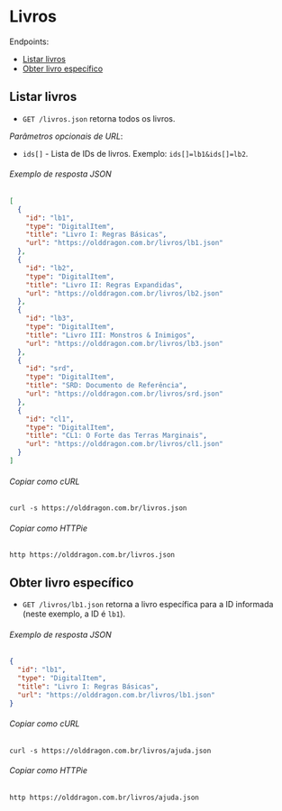 Livros
======

Endpoints:

- [Listar livros](#listar-livros)
- [Obter livro específico](#obter-livro-específico)

Listar livros
-------------

- `GET /livros.json` retorna todos os livros.

_Parâmetros opcionais de URL_:

* `ids[]` - Lista de IDs de livros. Exemplo: `ids[]=lb1&ids[]=lb2`.

###### Exemplo de resposta JSON
<!-- START digital_items_index.json -->
```json
[
  {
    "id": "lb1",
    "type": "DigitalItem",
    "title": "Livro I: Regras Básicas",
    "url": "https://olddragon.com.br/livros/lb1.json"
  },
  {
    "id": "lb2",
    "type": "DigitalItem",
    "title": "Livro II: Regras Expandidas",
    "url": "https://olddragon.com.br/livros/lb2.json"
  },
  {
    "id": "lb3",
    "type": "DigitalItem",
    "title": "Livro III: Monstros & Inimigos",
    "url": "https://olddragon.com.br/livros/lb3.json"
  },
  {
    "id": "srd",
    "type": "DigitalItem",
    "title": "SRD: Documento de Referência",
    "url": "https://olddragon.com.br/livros/srd.json"
  },
  {
    "id": "cl1",
    "type": "DigitalItem",
    "title": "CL1: O Forte das Terras Marginais",
    "url": "https://olddragon.com.br/livros/cl1.json"
  }
]
```
<!-- END digital_items_index.json -->
###### Copiar como cURL

``` shell
curl -s https://olddragon.com.br/livros.json
```

###### Copiar como HTTPie

``` shell
http https://olddragon.com.br/livros.json
```

Obter livro específico
----------------------

- `GET /livros/lb1.json` retorna a livro específica para a ID informada (neste exemplo, a ID é `lb1`).

###### Exemplo de resposta JSON
<!-- START digital_items_show.json -->
```json
{
  "id": "lb1",
  "type": "DigitalItem",
  "title": "Livro I: Regras Básicas",
  "url": "https://olddragon.com.br/livros/lb1.json"
}
```
<!-- END digital_items_show.json -->

###### Copiar como cURL

``` shell
curl -s https://olddragon.com.br/livros/ajuda.json
```

###### Copiar como HTTPie

``` shell
http https://olddragon.com.br/livros/ajuda.json
```
